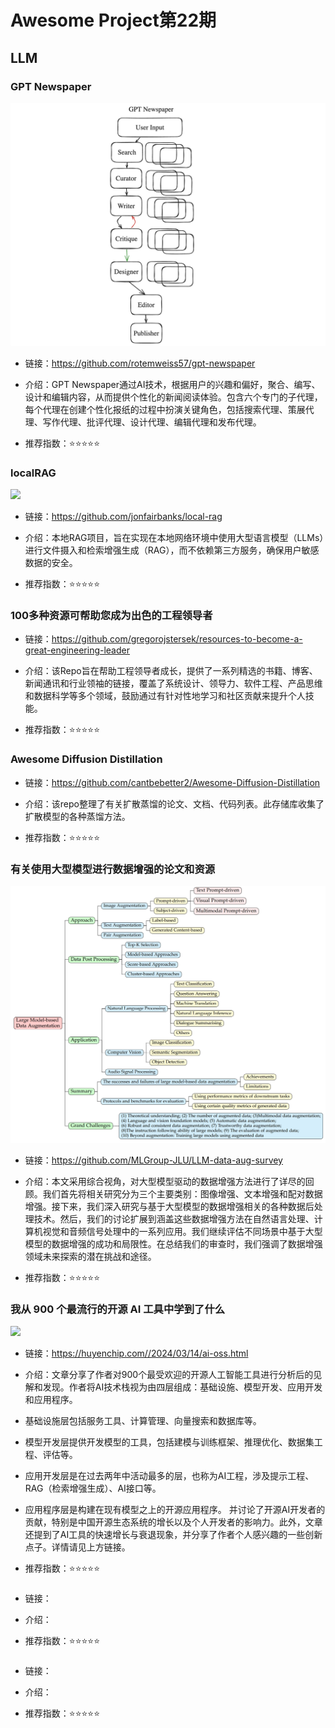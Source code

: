# Awesome Project第22期

## LLM

### GPT Newspaper

![](images/20240318-20240324/GPTNewspaper.png)

- 链接：https://github.com/rotemweiss57/gpt-newspaper
  
- 介绍：GPT Newspaper通过AI技术，根据用户的兴趣和偏好，聚合、编写、设计和编辑内容，从而提供个性化的新闻阅读体验。包含六个专门的子代理，每个代理在创建个性化报纸的过程中扮演关键角色，包括搜索代理、策展代理、写作代理、批评代理、设计代理、编辑代理和发布代理。

- 推荐指数：⭐️⭐️⭐️⭐️⭐️

### localRAG

![](images/20240318-20240324/localRAG.gif)

- 链接：https://github.com/jonfairbanks/local-rag
  
- 介绍：​​本地RAG项目，旨在实现在本地网络环境中使用大型语言模型（LLMs）进行文件摄入和检索增强生成（RAG），而不依赖第三方服务，确保用户敏感数据的安全。

- 推荐指数：⭐️⭐️⭐️⭐️⭐️

### 100多种资源可帮助您成为出色的工程领导者

- 链接：https://github.com/gregorojstersek/resources-to-become-a-great-engineering-leader
  
- 介绍：​​该Repo旨在帮助工程领导者成长，提供了一系列精选的书籍、博客、新闻通讯和行业领袖的链接，覆盖了系统设计、领导力、软件工程、产品思维和数据科学等多个领域，鼓励通过有针对性地学习和社区贡献来提升个人技能。

- 推荐指数：⭐️⭐️⭐️⭐️⭐️

### Awesome Diffusion Distillation 

- 链接：https://github.com/cantbebetter2/Awesome-Diffusion-Distillation
  
- 介绍：该repo整理了​​有关扩散蒸馏的论文、文档、代码列表。此存储库收集了扩散模型的各种蒸馏方法。

- 推荐指数：⭐️⭐️⭐️⭐️⭐️

### 有关使用大型模型进行数据增强的论文和资源

![](images/20240318-20240324/LLM-data-aug-survey.png)

- 链接：https://github.com/MLGroup-JLU/LLM-data-aug-survey
  
- 介绍：​​本文采用综合视角，对大型模型驱动的数据增强方法进行了详尽的回顾。我们首先将相关研究分为三个主要类别：图像增强、文本增强和配对数据增强。接下来，我们深入研究与基于大型模型的数据增强相关的各种数据后处理技术。然后，我们的讨论扩展到涵盖这些数据增强方法在自然语言处理、计算机视觉和音频信号处理中的一系列应用。我们继续评估不同场景中基于大型模型的数据增强的成功和局限性。在总结我们的审查时，我们强调了数据增强领域未来探索的潜在挑战和途径。

- 推荐指数：⭐️⭐️⭐️⭐️⭐️

### 我从 900 个最流行的开源 AI 工具中学到了什么

![](image.png)

- 链接：https://huyenchip.com//2024/03/14/ai-oss.html
  
- 介绍：​​文章分享了作者对900个最受欢迎的开源人工智能工具进行分析后的见解和发现。作者将AI技术栈视为由四层组成：基础设施、模型开发、应用开发和应用程序。
- 基础设施层包括服务工具、计算管理、向量搜索和数据库等。
- 模型开发层提供开发模型的工具，包括建模与训练框架、推理优化、数据集工程、评估等。
- 应用开发层是在过去两年中活动最多的层，也称为AI工程，涉及提示工程、RAG（检索增强生成）、AI接口等。
- 应用程序层是构建在现有模型之上的开源应用程序。
并讨论了开源AI开发者的贡献，特别是中国开源生态系统的增长以及个人开发者的影响力。此外，文章还提到了AI工具的快速增长与衰退现象，并分享了作者个人感兴趣的一些创新点子。详情请见上方链接。

- 推荐指数：⭐️⭐️⭐️⭐️⭐️

### 

- 链接：
  
- 介绍：​​

- 推荐指数：⭐️⭐️⭐️⭐️⭐️

### 

- 链接：
  
- 介绍：​​

- 推荐指数：⭐️⭐️⭐️⭐️⭐️